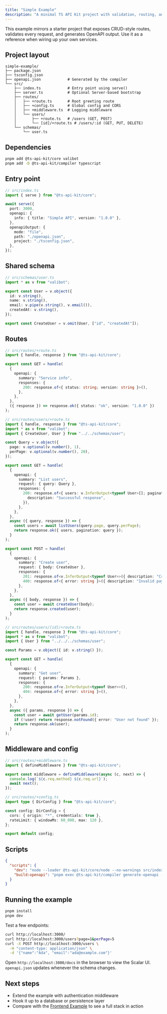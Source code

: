 ```yaml
---
title: "Simple Example"
description: "A minimal TS API Kit project with validation, routing, and OpenAPI generation."
---
```


This example mirrors a starter project that exposes CRUD-style routes, validates every request, and generates OpenAPI output. Use it as a reference when wiring up your own services.

## Project layout

```text
simple-example/
├── package.json
├── tsconfig.json
├── openapi.json            # Generated by the compiler
└── src/
    ├── index.ts            # Entry point using serve()
    ├── server.ts           # Optional Server-based bootstrap
    ├── routes/
    │   ├── +route.ts       # Root greeting route
    │   ├── +config.ts      # Global config and CORS
    │   ├── +middleware.ts  # Logging middleware
    │   └── users/
    │       ├── +route.ts   # /users (GET, POST)
    │       └── [id]/+route.ts # /users/:id (GET, PUT, DELETE)
    └── schemas/
        └── user.ts
```

## Dependencies

```bash
pnpm add @ts-api-kit/core valibot
pnpm add -D @ts-api-kit/compiler typescript
```

## Entry point

```ts
// src/index.ts
import { serve } from "@ts-api-kit/core";

await serve({
  port: 3000,
  openapi: {
    info: { title: "Simple API", version: "1.0.0" },
  },
  openapiOutput: {
    mode: "file",
    path: "./openapi.json",
    project: "./tsconfig.json",
  },
});
```

## Shared schema

```ts
// src/schemas/user.ts
import * as v from "valibot";

export const User = v.object({
  id: v.string(),
  name: v.string(),
  email: v.pipe(v.string(), v.email()),
  createdAt: v.string(),
});

export const CreateUser = v.omit(User, ["id", "createdAt"]);
```

## Routes

```ts
// src/routes/+route.ts
import { handle, response } from "@ts-api-kit/core";

export const GET = handle(
  {
    openapi: {
      summary: "Service info",
      responses: {
        200: response.of<{ status: string; version: string }>(),
      },
    },
  },
  ({ response }) => response.ok({ status: "ok", version: "1.0.0" })
);
```

```ts
// src/routes/users/+route.ts
import { handle, response } from "@ts-api-kit/core";
import * as v from "valibot";
import { CreateUser, User } from "../../schemas/user";

const Query = v.object({
  page: v.optional(v.number(), 1),
  perPage: v.optional(v.number(), 20),
});

export const GET = handle(
  {
    openapi: {
      summary: "List users",
      request: { query: Query },
      responses: {
        200: response.of<{ users: v.InferOutput<typeof User>[]; pagination: v.InferOutput<typeof Query> }>({
          description: "Successful response",
        }),
      },
    },
  },
  async ({ query, response }) => {
    const users = await listUsers(query.page, query.perPage);
    return response.ok({ users, pagination: query });
  }
);

export const POST = handle(
  {
    openapi: {
      summary: "Create user",
      request: { body: CreateUser },
      responses: {
        201: response.of<v.InferOutput<typeof User>>({ description: "Created" }),
        400: response.of<{ error: string }>({ description: "Invalid payload" }),
      },
    },
  },
  async ({ body, response }) => {
    const user = await createUser(body);
    return response.created(user);
  }
);
```

```ts
// src/routes/users/[id]/+route.ts
import { handle, response } from "@ts-api-kit/core";
import * as v from "valibot";
import { User } from "../../../schemas/user";

const Params = v.object({ id: v.string() });

export const GET = handle(
  {
    openapi: {
      summary: "Get user",
      request: { params: Params },
      responses: {
        200: response.of<v.InferOutput<typeof User>>(),
        404: response.of<{ error: string }>(),
      },
    },
  },
  async ({ params, response }) => {
    const user = await getUser(params.id);
    if (!user) return response.notFound({ error: "User not found" });
    return response.ok(user);
  }
);
```

## Middleware and config

```ts
// src/routes/+middleware.ts
import { defineMiddleware } from "@ts-api-kit/core";

export const middleware = defineMiddleware(async (c, next) => {
  console.log(`${c.req.method} ${c.req.url}`);
  await next();
});
```

```ts
// src/routes/+config.ts
import type { DirConfig } from "@ts-api-kit/core";

const config: DirConfig = {
  cors: { origin: "*", credentials: true },
  rateLimit: { windowMs: 60_000, max: 120 },
};

export default config;
```

## Scripts

```json
{
  "scripts": {
    "dev": "node --loader @ts-api-kit/core/node --no-warnings src/index.ts",
    "build:openapi": "pnpm exec @ts-api-kit/compiler generate-openapi --project ./tsconfig.json --output ./openapi.json"
  }
}
```

## Running the example

```bash
pnpm install
pnpm dev
```

Test a few endpoints:

```bash
curl http://localhost:3000/
curl http://localhost:3000/users?page=1&perPage=5
curl -X POST http://localhost:3000/users \
  -H "content-type: application/json" \
  -d '{"name":"Ada", "email":"ada@example.com"}'
```

Open `http://localhost:3000/docs` in the browser to view the Scalar UI. `openapi.json` updates whenever the schema changes.

## Next steps

- Extend the example with authentication middleware
- Hook it up to a database or persistence layer
- Compare with the [Frontend Example](/examples/frontend-example) to see a full stack in action


